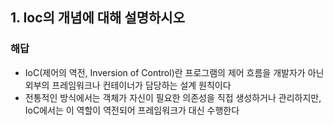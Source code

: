 ## 1. Ioc의 개념에 대해 설명하시오
### 해답
- IoC(제어의 역전, Inversion of Control)란 프로그램의 제어 흐름을 개발자가 아닌 외부의 프레임워크나 컨테이너가 담당하는 설계 원칙이다
- 전통적인 방식에서는 객체가 자신이 필요한 의존성을 직접 생성하거나 관리하지만, IoC에서는 이 역할이 역전되어 프레임워크가 대신 수행한다
